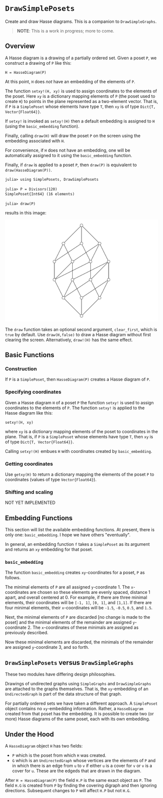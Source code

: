 # `DrawSimplePosets`
Create and draw Hasse diagrams. This is a companion to `DrawSimpleGraphs`.

> **NOTE**: This is a work in progress; more to come.

## Overview


A Hasse diagram is a drawing of a partially ordered set. Given a poset `P`,
we construct a drawing of `P` like this:
```
H = HasseDiagram(P)
```
At this point, `H` does *not* have an embedding of the elements of `P`. 

The function `setxy!(H, xy)` is used to assign coordinates to the elements of the poset. 
Here `xy` is a dictionary mapping elements of `P` (the poset used to create `H`) to 
points in the plane represented as a two-element vector. That is, if `P` is a `SimplePoset` whose elements have type `T`, then `xy` is of type `Dict{T, Vector{Float64}}`.

If `setxy!` is invoked as `setxy!(H)` then a default embedding is assigned to `H` (using the `basic_embedding` function).

Finally, calling `draw(H)` will draw the poset `P` on the screen using the embedding associated with `H`. 

For convenience, if `H` does not have an embedding, one will be automatically assigned to it using the `basic_embedding` function. 

Finally, if `draw` is applied to a poset `P`, then `draw(P)` is equivalent to `draw(HasseDiagram(P))`.

```
julia> using SimplePosets, DrawSimplePosets

julia> P = Divisors(120)
SimplePoset{Int64} (16 elements)

julia> draw(P)
```
results in this image:

![](divisors-120.png)

The `draw` function takes an optional second argument, `clear_first`, which is `true` by default. Use `draw(H,false)` to draw a Hasse diagram without first clearing the screen. Alternatively, `draw!(H)` has the same effect. 



## Basic Functions

### Construction

If `P` is a `SimplePoset`, then `HasseDiagram(P)` creates a Hasse diagram of `P`.


### Specifying coordinates

Given a Hasse diagram `H` of a poset `P` the function `setxy!` is used to assign
coordinates to the elements of `P`. The function `setxy!` is applied to the Hasse diagram
like this: 
```
setxy!(H, xy)
```
where `xy` is a dictionary mapping elements of the poset to coordinates in the plane. 
That is, if `P` is a `SimplePoset` whose elements have type `T`, then `xy` is of type `Dict{T, Vector{Float64}}`.

Calling `setxy!(H)` embues `H` with coordinates created by `basic_embedding`.

### Getting coordinates

Use `getxy(H)` to return a dictionary mapping the elements of the poset `P` 
to coordinates (values of type `Vector{Float64}`).

### Shifting and scaling

NOT YET IMPLEMENTED


## Embedding Functions

This section will list the available embedding functions. At present, there is only one: `basic_embedding`. I hope we have others "eventually". 

In general, an embedding function `f` takes a `SimplePoset` as its argument and returns
an `xy` embedding for that poset. 

### `basic_embedding`

The function `basic_embedding` creates `xy`-coordinates for a poset, `P` as follows.

The minimal elements of `P` are all assigned `y`-coordinate 1. The `x`-coordinates are chosen so 
these elements are evenly spaced, distance 1 apart, and overall centered at 0. For example, if there are three minimal elements, their coordinates will be `[-1, 1]`, `[0, 1]`, and `[1,1]`. If there are four minimal elements, their `x`-coordinates will be `-1.5`, `-0.5`, `0.5`, and `1.5`.

Next, the minimal elements of `P` are discarded [no change is made to the poset] and the minimal elements of the remainder are assigned `y`-coordinate 2. The `x`-coordinates of these minimals are assigned as 
previously described.

Now these minimal elements are discarded, the minimals of the remainder are assigned `y`-coordinate 3, and so forth.





## `DrawSimplePosets` versus `DrawSimpleGraphs`

These two modules have differing design philosophies. 

Drawings of undirected graphs using `SimpleGraphs` and `DrawSimpleGraphs` are attached to the graphs themselves. That is, the `xy`-embedding of an `UndirectedGraph` is part of the data structure 
of that graph. 

For partially ordered sets we have taken a different approach. A `SimplePoset` object contains no `xy`-embedding information. Rather, a `HasseDiagram` created from that poset has the embedding. It is possible to create two (or more) Hasse diagrams of the same poset, each with its own embedding. 

## Under the Hood

A `HasseDiagram` object `H` has two fields:
* `P` which is the poset from which `H` was created.
* `G` which is an `UndirectedGraph` whose vertices are the elements of `P` and in which there is an edge from `u` to `v` if either `u` is a cover for `v` or `v` is a cover for `u`. These are the edgeds that are drawn in the diagram.

After `H = HasseDiagram(P)` the field `H.P` is the same exact object as `P`. The field `H.G` is 
created from `P` by finding the covering digraph and then ignoring directions. Subsequent changes to `P` will affect `H.P` but not `H.G`. 
